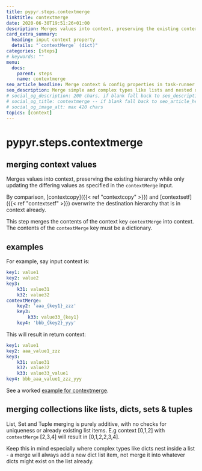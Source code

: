 ```yaml
---
title: pypyr.steps.contextmerge
linktitle: contextmerge
date: 2020-06-30T19:51:26+01:00
description: Merges values into context, preserving the existing context hierarchy.
card_extra_summary:
  heading: input context property
  details: "`contextMerge` (dict)"
categories: [steps]
# keywords: ""
menu:
  docs:
    parent: steps
    name: contextmerge
seo_article_headline: Merge context & config properties in task-runner pipeline.
seo_description: Merge simple and complex types like lists and nested dictionaries in a task-runner pipeline.
# social_og_description: 200 chars, if blank fall back to seo_description then description
# social_og_title: contextmerge -- if blank fall back to seo_article_headline > .Title. Max 70 chars
# social_og_image_alt: max 420 chars
topics: [context]
---
```

# pypyr.steps.contextmerge
## merging context values
Merges values into context, preserving the existing hierarchy while only
updating the differing values as specified in the `contextMerge` input.

By comparison, [contextcopy]({{< ref "contextcopy" >}}) and 
[contextsetf]({{< ref "contextsetf" >}}) overwrite the destination hierarchy 
that is in context already.

This step merges the contents of the context key `contextMerge` into
context. The contents of the `contextMerge` key must be a dictionary.

## examples
For example, say input context is:

```yaml
key1: value1
key2: value2
key3:
    k31: value31
    k32: value32
contextMerge:
    key2: 'aaa_{key1}_zzz'
    key3:
        k33: value33_{key1}
    key4: 'bbb_{key2}_yyy'
```

This will result in return context:

```yaml
key1: value1
key2: aaa_value1_zzz
key3:
    k31: value31
    k32: value32
    k33: value33_value1
key4: bbb_aaa_value1_zzz_yyy
```

See a worked [example for contextmerge](https://github.com/pypyr/pypyr-example/blob/master/pipelines/contextmerge.yaml).

## merging collections like lists, dicts, sets & tuples
List, Set and Tuple merging is purely additive, with no checks for
uniqueness or already existing list items. E.g context [0,1,2] with 
`contextMerge` [2,3,4] will result in [0,1,2,2,3,4].

Keep this in mind especially where complex types like dicts nest inside
a list - a merge will always add a new dict list item, not merge it into
whatever dicts might exist on the list already.